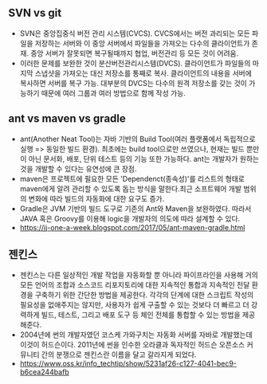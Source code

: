 ## SVN vs git
- SVN은 중앙집중식 버전 관리 시스템(CVCS). CVCS에서는 버전 과리되는 모든 파일을 저장하는 서버와 이 중앙 서버에서 파일들을 가져오는 다수의 클라이언트가 존재. 
 중앙 서버가 잘못되면 복구될때까지 협업, 버전관리 등 모든 것이 어려움. 
- 이러한 문제를 보완한 것이 분산버전관리시스템(DVCS). 클라이언트가 파일들의 마지막 스냅샷을 가져오는 대신 저장소를 통째로 복사. 클라이언트의 내용을 서버에
복사하면 서버를 복구 가능. 대부분의 DVCS는 다수의 원격 저장소를 갖는 것이 가능하기 때문에 여러 그룹과 여러 방법으로 함께 작성 가능.

## ant vs maven vs gradle
- ant(Another Neat Tool)는 자바 기반의 Build Tool(여러 플랫폼에서 독립적으로 실행 => 동일한 빌드 환경). 최초에는 build tool으로만 쓰였으나, 현재는
빌드 뿐만이 아닌 문서화, 배포, 단위 테스트 등의 기능 또한 가능하다. ant는 개발자가 원하는 것을 개발할 수 있다는 유연성에 큰 장점.
- maven은 프로젝트에 필요한 모든 'Dependenct(종속성)'를 리스트의 형태로 maven에게 알려 관리할 수 있도록 돕는 방식을 말한다.최근 소프트웨어 개발 범위의 변화에 따라 빌드의 자동화에 대한 요구도 증가.
- Gradle은 JVM 기반의 빌드 도구로 기존의 Ant와 Maven을 보완하였다. 따라서 JAVA 혹은 Groovy를 이용해 logic을 개발자의 의도에 따라 설계할 수 있다.
- https://jj-one-a-week.blogspot.com/2017/05/ant-maven-gradle.html

## 젠킨스
- 젠킨스는 다른 일상적인 개발 작업을 자동화할 뿐 아니라 파이프라인을 사용해 거의 모든 언어의 조합과 소스코드 리포지토리에 대한 지속적인 통합과 지속적인 전달 환경을 구축하기 위한 간단한 방법을 제공한다. 각각의 단계에 대한 스크립트 작성의 필요성을 없애주지는 않지만, 사용자가 쉽게 구출할 수 있는 것보다 더 빠르고 더 강력하게 빌드, 테스트, 그리고 배포 도구 등 체인 전체를 통합할 수 있는 방법을 제공해준다.
- 2004년에 썬의 개발자였던 코스케 가와구치는 자동화 서버를 자바로 개발했는데 이것이 허드슨이다. 2011년에 썬을 인수한 오라클과 독자적인 허드슨 오픈소스 커뮤니티 간의 분쟁으로 젠킨스란 이름을 달고 갈라지게 되었다.
- https://www.oss.kr/info_techtip/show/5231af26-c127-4041-bec9-b6cea244bafb
